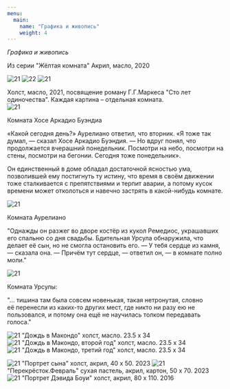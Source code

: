 ```yaml
---
menu:
  main:
    name: "Графика и живопись"
    weight: 4
---
```

*Графика и живопись*

Из серии "Жёлтая комната" 
Акрил, масло, 2020

![21](21_1.png)
![22](21_2.png)
![21](21_3.png)

Холст, масло, 2021, посвящение роману Г.Г.Маркеса "Сто лет одиночества". Каждая картина – отдельная комната.  
![21](100_1.png) 

Комната Хосе Аркадио Буэндиа

«Какой сегодня день?» Аурелиано ответил, что вторник. «Я тоже так думал, — сказал Хосе Аркадио Буэндия. — Но вдруг понял, что продолжается вчерашний понедельник. Посмотри на небо, посмотри на стены, посмотри на бегонии. Сегодня тоже понедельник».

Он единственный в доме обладал достаточной ясностью ума, позволившей ему постигнуть ту истину, что время в своём движении тоже сталкивается с препятствиями и терпит аварии, а потому кусок времени может отколоться и навечно застрять в какой-нибудь комнате.

![21](100_2.png) 

Комната Аурелиано

 "Однажды он разжег во дворе костёр из кукол Ремедиос, украшавших его спальню со дня свадьбы. Бдительная Урсула обнаружила, что делает её сын, но не смогла остановить его. 
— У тебя сердце из камня, — сказала она. 
— Причём тут сердце, — ответил он, — в комнате полно моли."

![21](100_3.png) 

Комната Урсулы:

"... тишина там была совсем новенькая, такая нетронутая, словно её перенесли из каких-то других мест, где никто ни разу ею не пользовался, и потому она ещё не научилась толком передавать голоса."

![21](100_4.png)
"Дождь в Макондо" холст, масло. 23.5 x 34  
![21](100_6.png)
"Дождь в Макондо, второй год" холст, масло. 23.5 x 34  
![21](100_5.png)
"Дождь в Макондо, третий год" холст, масло. 23.5 x 34  


![21](port.png) 
"Портрет сына" холст, акрил, 40 х 50. 2023 
![21](CR.png) 
"Перекрёсток.Февраль" сухая пастель, акрил, картон, 50 х 70. 2023 
![21](DB.png) 
"Портрет Дэвида Боуи" холст, акрил, 80 х 110. 2016 
